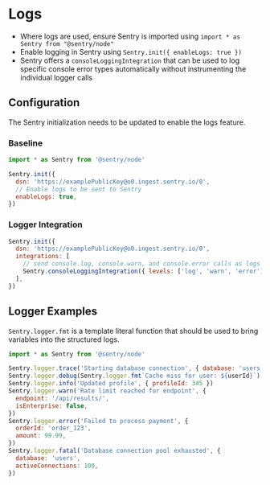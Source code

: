 # Logs

- Where logs are used, ensure Sentry is imported using `import * as Sentry from "@sentry/node"`
- Enable logging in Sentry using `Sentry.init({ enableLogs: true })`
- Sentry offers a `consoleLoggingIntegration` that can be used to log specific console error types automatically without instrumenting the individual logger calls

## Configuration

The Sentry initialization needs to be updated to enable the logs feature.

### Baseline

```javascript
import * as Sentry from '@sentry/node'

Sentry.init({
  dsn: 'https://examplePublicKey@o0.ingest.sentry.io/0',
  // Enable logs to be sent to Sentry
  enableLogs: true,
})
```

### Logger Integration

```javascript
Sentry.init({
  dsn: 'https://examplePublicKey@o0.ingest.sentry.io/0',
  integrations: [
    // send console.log, console.warn, and console.error calls as logs to Sentry
    Sentry.consoleLoggingIntegration({ levels: ['log', 'warn', 'error'] }),
  ],
})
```

## Logger Examples

`Sentry.logger.fmt` is a template literal function that should be used to bring variables into the structured logs.

```javascript
import * as Sentry from '@sentry/node'

Sentry.logger.trace('Starting database connection', { database: 'users' })
Sentry.logger.debug(Sentry.logger.fmt`Cache miss for user: ${userId}`)
Sentry.logger.info('Updated profile', { profileId: 345 })
Sentry.logger.warn('Rate limit reached for endpoint', {
  endpoint: '/api/results/',
  isEnterprise: false,
})
Sentry.logger.error('Failed to process payment', {
  orderId: 'order_123',
  amount: 99.99,
})
Sentry.logger.fatal('Database connection pool exhausted', {
  database: 'users',
  activeConnections: 100,
})
```
